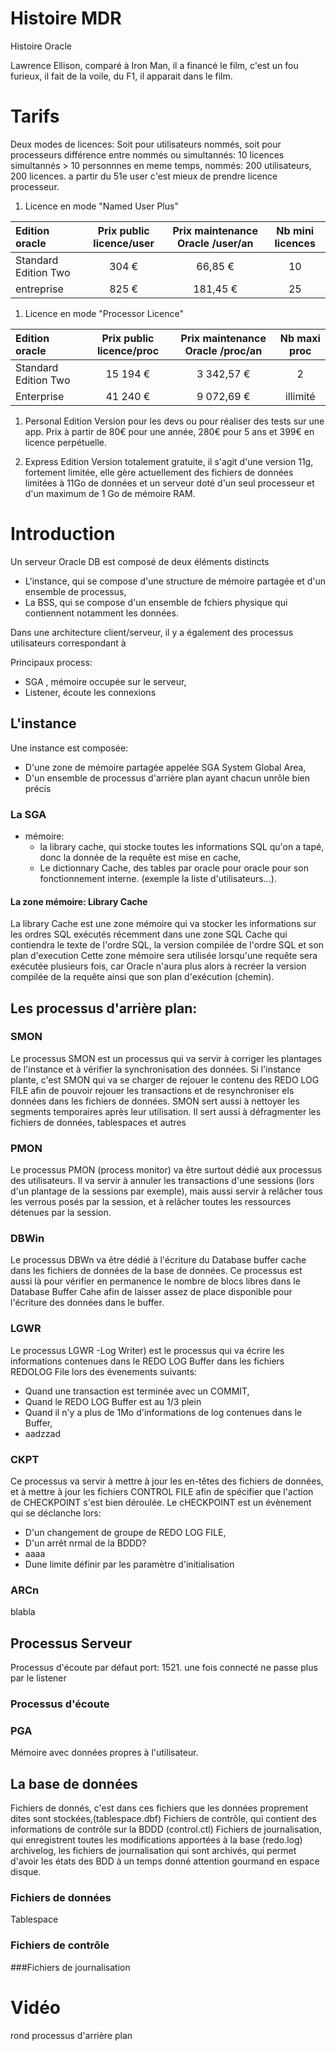 <!-- TITLE: Bases de données - Oracle -->
<!-- SUBTITLE: A quick summary of Introduction -->

# Histoire MDR
Histoire Oracle

Lawrence Ellison, comparé à Iron Man, il a financé le film, c'est un fou furieux, il fait de la voile, du F1, il apparait dans le film.

# Tarifs
Deux modes de licences:
Soit pour utilisateurs nommés, soit pour processeurs
différence entre nommés ou simultannés: 10 licences simultannés > 10 personnnes en meme temps, nommés: 200 utilisateurs, 200 licences.
a partir  du 51e user c'est mieux de prendre licence processeur.

1. Licence en mode "Named User Plus"

| Edition oracle       | Prix public licence/user | Prix maintenance Oracle /user/an | Nb mini licences |
| :------------------- | :----------------------: | :------------------------------: | :--------------: |
| Standard Edition Two |          304 €           |             66,85 €              |        10        |
| entreprise           |          825 €           |             181,45 €             |        25        |

1. Licence en mode "Processor Licence"

| Edition oracle       | Prix public licence/proc | Prix maintenance Oracle /proc/an | Nb maxi proc |
| :------------------- | :----------------------: | :------------------------------: | :----------: |
| Standard Edition Two |         15 194 €         |            3 342,57 €            |      2       |
| Enterprise           |         41 240 €         |            9 072,69 €            |   illimité   |

1. Personal Edition
Version pour les devs ou pour réaliser des tests sur une app. Prix à partir de 80€ pour une année, 280€ pour 5 ans et 399€ en licence perpétuelle.

4. Express Edition
Version totalement gratuite, il s'agit d'une version 11g, fortement limitée, elle gère actuellement des fichiers de données limitées à 11Go de données et un serveur doté d'un seul processeur et d'un maximum de 1 Go de mémoire RAM.


# Introduction
Un serveur Oracle DB est composé de deux éléments distincts
- L'instance, qui se compose d'une structure de mémoire partagée et d'un ensemble de processus,
- La BSS, qui se compose d'un ensemble de fchiers physique qui contiennent notamment les données.

Dans une architecture client/serveur, il y a également des processus utilisateurs correspondant à 

Principaux process:
- SGA , mémoire occupée sur le serveur,
- Listener, écoute les connexions

## L'instance
Une instance est composée:
- D'une zone de mémoire partagée appelée SGA System Global Area,
- D'un ensemble de processus d'arrière plan ayant chacun unrôle bien précis

### La SGA
- mémoire:
  - la library cache, qui stocke toutes les informations SQL qu'on a tapé, donc la donnée de la requête est mise en cache,
  - Le dictionnary Cache, des tables par oracle pour oracle pour son fonctionnement interne. (exemple la liste d'utilisateurs...).

#### La zone mémoire: Library Cache
La library Cache est une zone mémoire qui va stocker les informations sur les ordres SQL exécutés récemment dans une zone SQL Cache qui contiendra le texte de l'ordre SQL, la version compilée de l'ordre SQL et son plan d'execution
Cette zone mémoire sera utilisée lorsqu'une requête sera exécutée plusieurs fois, car Oracle n'aura plus alors à recréer la version compilée de la requête ainsi que son plan d'exécution (chemin).

## Les processus d'arrière plan:
### SMON
Le processus SMON est un processus qui va servir à corriger les plantages de l'instance et à vérifier la synchronisation des données.
Si l'instance plante, c'est SMON qui va se charger de rejouer le contenu des REDO LOG FILE afin de pouvoir rejouer les transactions et de resynchroniser els données dans les fichiers de données.
SMON sert aussi à nettoyer les segments temporaires après leur utilisation. Il sert aussi à défragmenter les fichiers de données, tablespaces et autres

### PMON
Le processus PMON (process monitor) va être surtout dédié aux processus des utilisateurs. Il va servir à annuler les transactions d'une sessions (lors d'un plantage de la sessions par exemple), mais aussi servir à relâcher tous les verrous posés par la session, et à relâcher toutes les ressources détenues par la session.

### DBWin
Le processus DBWn va être dédié à l'écriture du Database buffer cache dans les fichiers de données de la base de données.
Ce processus est aussi là pour vérifier en permanence le nombre de blocs libres dans le Database Buffer Cahe afin de laisser assez de place disponible pour l'écriture des données dans le buffer.

### LGWR
Le processus LGWR -Log Writer) est le processus qui va écrire les informations contenues dans le REDO LOG Buffer dans les fichiers REDOLOG File lors des évenements suivants:
- Quand une transaction est terminée avec un COMMIT,
- Quand le REDO LOG Buffer est au 1/3 plein
- Quand il n'y a plus de 1Mo d'informations de log contenues dans le Buffer,
- aadzzad

### CKPT
Ce processus va servir à mettre à jour les en-têtes des fichiers de données, et à mettre à jour les fichiers CONTROL FILE afin de spécifier que l'action de CHECKPOINT s'est bien déroulée.
Le cHECKPOINT est un évènement qui se déclanche lors:
- D'un changement de groupe de REDO LOG FILE,
- D'un arrêt nrmal de la BDDD?
- aaaa
- Dune limite définir par les paramètre d'initialisation

### ARCn

blabla




## Processus Serveur
Processus d'écoute par défaut port: 1521.
une fois connecté ne passe plus par le listener
### Processus d'écoute


### PGA
Mémoire avec données propres à l'utilisateur.


## La base de données
Fichiers de donnés, c'est dans ces fichiers que les données proprement dites sont stockées,(tablespace.dbf)
Fichiers de contrôle, qui contient des informations de contrôle sur la BDDD (control.ctl)
Fichiers de journalisation, qui enregistrent toutes les modifications apportées à la base (redo.log)
archivelog, les fichiers de journalisation qui sont archivés, qui permet d'avoir les états des BDD à un temps donné
attention gourmand en espace disque.


### Fichiers de données
Tablespace

### Fichiers de contrôle


###Fichiers de journalisation



# Vidéo

rond processus d'arrière plan